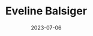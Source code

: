 ---
title: Eveline Balsiger
sort: Balsiger Eveline
date: 2023-07-06
role: Assistenin der Geschäftsleitung
email: eveline.balsiger@procedere-cmg.ch
phone: 062 207 00 15
edu:
  - Dipl. Einkaufsfachfrau FA
  - Berufsbildnerin KV
  - Dipl. Kaumännische Ausbildung EFZ
core:
  - Berufliche Integration
---
